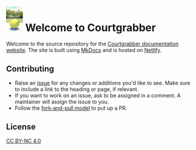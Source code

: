 # <img src="./docs/images/courtgrabber_logo.png" alt="Courtgrabber logo" width="45"> Welcome to Courtgrabber

Welcome to the source repository for the [Courtgrabber documentation website](https://courtgrabber.netlify.app). The site is built using [MkDocs](https://www.mkdocs.org/) and is hosted on [Netlify](https://netlify.com).

## Contributing

- Raise an [issue](https://github.com/tiffany76/courtgrabber-docs/issues/new) for any changes or additions you'd like to see. Make sure to include a link to the heading or page, if relevant.
- If you want to work on an issue, ask to be assigned in a comment. A maintainer will assign the issue to you. 
- Follow the [fork-and-pull model](https://docs.github.com/en/pull-requests/collaborating-with-pull-requests/getting-started/about-collaborative-development-models#fork-and-pull-model) to put up a PR.

## License

[CC BY-NC 4.0](https://creativecommons.org/licenses/by-nc/4.0)

